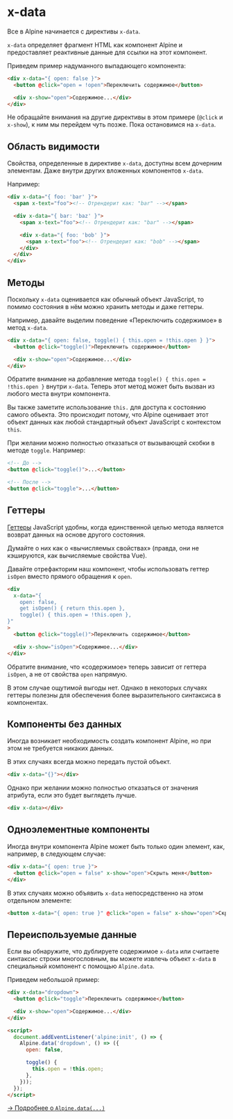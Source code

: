 # x-data

Все в Alpine начинается с директивы `x-data`.

`x-data` определяет фрагмент HTML как компонент Alpine и предоставляет реактивные данные для ссылки на этот компонент.

Приведем пример надуманного выпадающего компонента:

```html
<div x-data="{ open: false }">
  <button @click="open = !open">Переключить содержимое</button>

  <div x-show="open">Содержимое...</div>
</div>
```

Не обращайте внимания на другие директивы в этом примере (`@click` и `x-show`), к ним мы перейдем чуть позже. Пока остановимся на `x-data`.

<a name="scope"></a>

## Область видимости

Свойства, определенные в директиве `x-data`, доступны всем дочерним элементам. Даже внутри других вложенных компонентов `x-data`.

Например:

```html
<div x-data="{ foo: 'bar' }">
  <span x-text="foo"><!-- Отрендерит как: "bar" --></span>

  <div x-data="{ bar: 'baz' }">
    <span x-text="foo"><!-- Отрендерит как: "bar" --></span>

    <div x-data="{ foo: 'bob' }">
      <span x-text="foo"><!-- Отрендерит как: "bob" --></span>
    </div>
  </div>
</div>
```

<a name="methods"></a>

## Методы

Поскольку `x-data` оценивается как обычный объект JavaScript, то помимо состояния в нём можно хранить методы и даже геттеры.

Например, давайте выделим поведение «Переключить содержимое» в метод `x-data`.

```html
<div x-data="{ open: false, toggle() { this.open = !this.open } }">
  <button @click="toggle()">Переключить содержимое</button>

  <div x-show="open">Содержимое...</div>
</div>
```

Обратите внимание на добавление метода `toggle() { this.open = !this.open }` внутри `x-data`. Теперь этот метод может быть вызван из любого места внутри компонента.

Вы также заметите использование `this.` для доступа к состоянию самого объекта. Это происходит потому, что Alpine оценивает этот объект данных как любой стандартный объект JavaScript с контекстом `this`.

При желании можно полностью отказаться от вызывающей скобки в методе `toggle`. Например:

```html
<!-- До -->
<button @click="toggle()">...</button>

<!-- После -->
<button @click="toggle">...</button>
```

<a name="getters"></a>

## Геттеры

[Геттеры](https://developer.mozilla.org/ru/docs/Web/JavaScript/Reference/Functions/get) JavaScript удобны, когда единственной целью метода является возврат данных на основе другого состояния.

Думайте о них как о «вычисляемых свойствах» (правда, они не кэшируются, как вычисляемые свойства Vue).

Давайте отрефакторим наш компонент, чтобы использовать геттер `isOpen` вместо прямого обращения к `open`.

```html
<div
  x-data="{
    open: false,
    get isOpen() { return this.open },
    toggle() { this.open = !this.open },
}"
>
  <button @click="toggle()">Переключить содержимое</button>

  <div x-show="isOpen">Содержимое...</div>
</div>
```

Обратите внимание, что «содержимое» теперь зависит от геттера `isOpen`, а не от свойства `open` напрямую.

В этом случае ощутимой выгоды нет. Однако в некоторых случаях геттеры полезны для обеспечения более выразительного синтаксиса в компонентах.

<a name="data-less-components"></a>

## Компоненты без данных

Иногда возникает необходимость создать компонент Alpine, но при этом не требуется никаких данных.

В этих случаях всегда можно передать пустой объект.

```html
<div x-data="{}"></div>
```

Однако при желании можно полностью отказаться от значения атрибута, если это будет выглядеть лучше.

```html
<div x-data></div>
```

<a name="single-element-components"></a>

## Одноэлементные компоненты

Иногда внутри компонента Alpine может быть только один элемент, как, например, в следующем случае:

```html
<div x-data="{ open: true }">
  <button @click="open = false" x-show="open">Скрыть меня</button>
</div>
```

В этих случаях можно объявить `x-data` непосредственно на этом отдельном элементе:

```html
<button x-data="{ open: true }" @click="open = false" x-show="open">Скрыть меня</button>
```

<a name="re-usable-data"></a>

## Переиспользуемые данные

Если вы обнаружите, что дублируете содержимое `x-data` или считаете синтаксис строки многословным, вы можете извлечь объект `x-data` в специальный компонент с помощью `Alpine.data`.

Приведем небольшой пример:

```html
<div x-data="dropdown">
  <button @click="toggle">Переключить содержимое</button>

  <div x-show="open">Содержимое...</div>
</div>

<script>
  document.addEventListener('alpine:init', () => {
    Alpine.data('dropdown', () => ({
      open: false,

      toggle() {
        this.open = !this.open;
      },
    }));
  });
</script>
```

[→ Подробнее о `Alpine.data(...)`](../globals/alpine-data.md)
